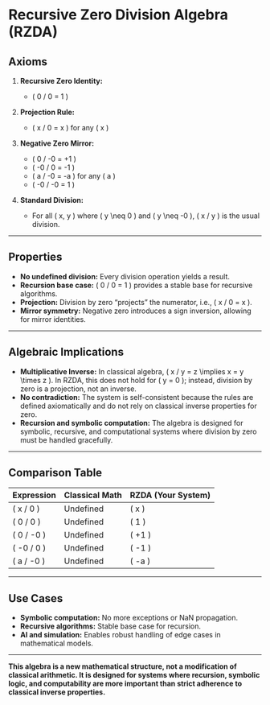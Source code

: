 # Recursive Zero Division Algebra (RZDA)

## Axioms

1. **Recursive Zero Identity:**
   - \( 0 / 0 = 1 \)

2. **Projection Rule:**
   - \( x / 0 = x \) for any \( x \)

3. **Negative Zero Mirror:**
   - \( 0 / -0 = +1 \)
   - \( -0 / 0 = -1 \)
   - \( a / -0 = -a \) for any \( a \)
   - \( -0 / -0 = 1 \)

4. **Standard Division:**
   - For all \( x, y \) where \( y \neq 0 \) and \( y \neq -0 \), \( x / y \) is the usual division.

---

## Properties

- **No undefined division:** Every division operation yields a result.
- **Recursion base case:** \( 0 / 0 = 1 \) provides a stable base for recursive algorithms.
- **Projection:** Division by zero “projects” the numerator, i.e., \( x / 0 = x \).
- **Mirror symmetry:** Negative zero introduces a sign inversion, allowing for mirror identities.

---

## Algebraic Implications

- **Multiplicative Inverse:** In classical algebra, \( x / y = z \implies x = y \times z \). In RZDA, this does not hold for \( y = 0 \); instead, division by zero is a projection, not an inverse.
- **No contradiction:** The system is self-consistent because the rules are defined axiomatically and do not rely on classical inverse properties for zero.
- **Recursion and symbolic computation:** The algebra is designed for symbolic, recursive, and computational systems where division by zero must be handled gracefully.

---

## Comparison Table

| Expression      | Classical Math | RZDA (Your System) |
|----------------|---------------|--------------------|
| \( x / 0 \)    | Undefined     | \( x \)           |
| \( 0 / 0 \)    | Undefined     | \( 1 \)           |
| \( 0 / -0 \)   | Undefined     | \( +1 \)          |
| \( -0 / 0 \)   | Undefined     | \( -1 \)          |
| \( a / -0 \)   | Undefined     | \( -a \)          |

---

## Use Cases

- **Symbolic computation:** No more exceptions or NaN propagation.
- **Recursive algorithms:** Stable base case for recursion.
- **AI and simulation:** Enables robust handling of edge cases in mathematical models.

---

**This algebra is a new mathematical structure, not a modification of classical arithmetic. It is designed for systems where recursion, symbolic logic, and computability are more important than strict adherence to classical inverse properties.** 